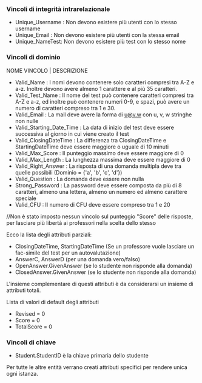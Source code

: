 ### Vincoli di integrità intrarelazionale
- Unique_Username : Non devono esistere più utenti con lo stesso username
- Unique_Email : Non devono esistere più utenti con la stessa email
- Unique_NameTest: Non devono esistere più test con lo stesso nome

### Vincoli di dominio
NOME VINCOLO | DESCRIZIONE
- Valid_Name : I nomi devono contenere solo caratteri compresi tra A-Z e a-z. Inoltre devono avere almeno 1 carattere e al più 35 caratteri.
- Valid_Test_Name : Il nome del test può contenere caratteri compresi tra A-Z e a-z, ed inoltre può contenere numeri 0-9, e spazi, può avere un numero di caratteri compreso tra 1 e 30.
- Valid_Email : La mail deve avere la forma di u@v.w con u, v, w stringhe non nulle 
- Valid_Starting_Date_Time : La data di inizio del test deve essere successiva al giorno in cui viene creato il test
- Valid_ClosingDateTime : La differenza tra ClosingDateTime e StartingDateTime deve essere maggiore o uguale di 10 minuti
- Valid_Max_Score : Il punteggio massimo deve essere maggiore di 0
- Valid_Max_Length : La lunghezza massima deve essere maggiore di 0
- Valid_Right_Answer : La risposta di una domanda multipla deve tra quelle possibili (Dominio = {'a', 'b', 'c', 'd'})
- Valid_Question : La domanda deve essere non nulla
- Strong_Password : La password deve essere composta da più di 8 caratteri, almeno una lettera, almeno un numero ed almeno carattere speciale
- Valid_CFU : Il numero di CFU deve essere compreso tra 1 e 20


//Non è stato imposto nessun vincolo sul punteggio "Score" delle risposte, per lasciare più libertà ai professori nella scelta dello stesso

Ecco la lista degli attributi parziali:
- ClosingDateTime, StartingDateTime (Se un professore vuole lasciare un fac-simile del test per un autovalutazione)
- AnswerC, AnswerD (per una domanda vero/falso)
- OpenAnswer.GivenAnswer (se lo studente non risponde alla domanda)
- ClosedAnswer.GivenAnswer (se lo studente non risponde alla domanda)

L'insieme complementare di questi attributi è da considerarsi un insieme di attributi totali.

Lista di valori di default degli attributi
- Revised = 0
- Score = 0
- TotalScore = 0


### Vincoli di chiave
- Student.StudentID è la chiave primaria dello studente

Per tutte le altre entità verrano creati attributi specifici per rendere unica ogni istanza.
